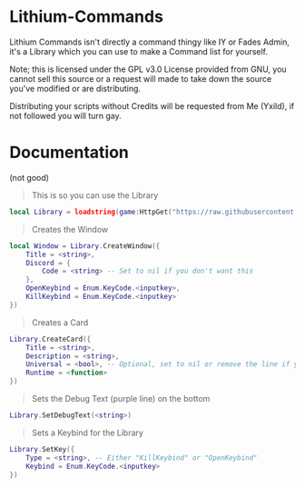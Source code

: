# Lithium-Commands
Lithium Commands isn't directly a command thingy like IY or Fades Admin, it's a Library which you can use to make a Command list for yourself.

Note; this is licensed under the GPL v3.0 License provided from GNU, you cannot sell this source or a request will made to take down the source you've modified or are distributing.

Distributing your scripts without Credits will be requested from Me (Yxild), if not followed you will turn gay.

# Documentation 
(not good)

> This is so you can use the Library
```lua
local Library = loadstring(game:HttpGet("https://raw.githubusercontent.com/Yxild/Lithium-Commands/main/Library/Library.lua"), 1)()
```


> Creates the Window
```lua
local Window = Library.CreateWindow({
	Title = <string>,
	Discord = {
		Code = <string> -- Set to nil if you don't want this
	},
	OpenKeybind = Enum.KeyCode.<inputkey>,
	KillKeybind = Enum.KeyCode.<inputkey>
})
```


> Creates a Card
```lua
Library.CreateCard({
	Title = <string>,
	Description = <string>,
	Universal = <bool>, -- Optional, set to nil or remove the line if you dont want it
	Runtime = <function>
})
```


> Sets the Debug Text (purple line) on the bottom
```lua
Library.SetDebugText(<string>)
```


> Sets a Keybind for the Library
```lua
Library.SetKey({
    Type = <string>, -- Either "KillKeybind" or "OpenKeybind"
    Keybind = Enum.KeyCode.<inputkey>
})
```
